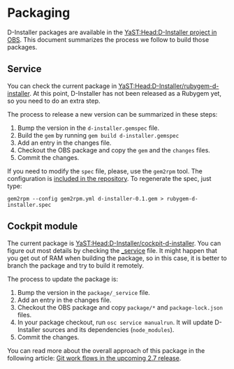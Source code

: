 # Packaging

D-Installer packages are available in the [YaST:Head:D-Installer project in
OBS](https://build.opensuse.org/project/show/YaST:Head:D-Installer). This document summarizes the
process we follow to build those packages.

## Service

You can check the current package in
[YaST:Head:D-Installer/rubygem-d-installer](https://build.opensuse.org/package/show/YaST:Head:D-Installer/rubygem-d-installer).
At this point, D-Installer has not been released as a Rubygem yet, so you need to do an extra step.

The process to release a new version can be summarized in these steps:

1. Bump the version in the `d-installer.gemspec` file.
2. Build the `gem` by running `gem build d-installer.gemspec`
3. Add an entry in the changes file.
4. Checkout the OBS package and copy the `gem` and the `changes` files.
5. Commit the changes.

If you need to modify the `spec` file, please, use the `gem2rpm` tool. The configuration is [included
in the repository](./service/package/gem2rpm.yml). To regenerate the spec, just type:

    gem2rpm --config gem2rpm.yml d-installer-0.1.gem > rubygem-d-installer.spec

## Cockpit module

The current package is
[YaST:Head:D-Installer/cockpit-d-installer](https://build.opensuse.org/package/show/YaST:Head:D-Installer/cockpit-d-installer).
You can figure out most details by checking the
[_service](_./web/package/_service) file. It might happen that you get
out of RAM when building the package, so in this case, it is better to
branch the package and try to build it remotely.

The process to update the package is:

1. Bump the version in the `package/_service` file.
2. Add an entry in the changes file.
3. Checkout the OBS package and copy `package/*` and `package-lock.json` files.
4. In your package checkout, run `osc service manualrun`. It will update D-Installer sources and its
   dependencies (`node_modules`).
5. Commit the changes.

You can read more about the overall approach of this package in the following article: [Git work
flows in the upcoming 2.7 release](https://openbuildservice.org/2016/04/08/new_git_in_27/).
